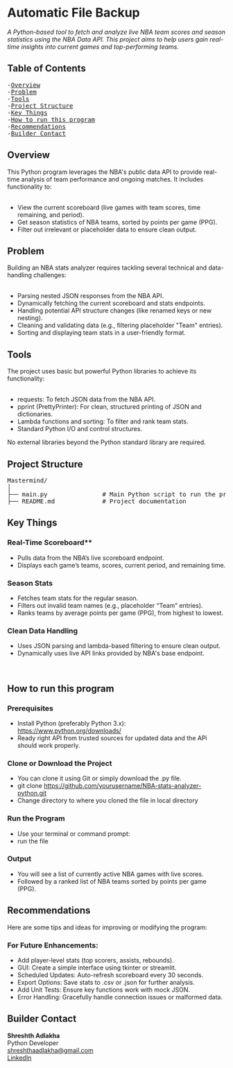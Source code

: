 # Automatic File Backup 
_A Python-based tool to fetch and analyze live NBA team scores and season statistics using the NBA Data API. This project aims to help users gain real-time insights into current games and top-performing teams._

## Table of Contents
<pre>
-<a href="#overview">Overview</a>
-<a href="#problem">Problem</a>
-<a href="#tools">Tools</a>
-<a href="#project-structure">Project Structure</a>
-<a href="#key-things">Key Things</a>
-<a href="#how-to-run-this-program">How to run this program</a>
-<a href="#recommendations">Recommendations</a>
-<a href="#builder-contact">Builder Contact</a>
</pre>

<h2><a class="anchor" id="overview"></a>Overview</h2>
This Python program leverages the NBA's public data API to provide real-time analysis of team performance and ongoing matches. It includes functionality to:<br><br>

- View the current scoreboard (live games with team scores, time remaining, and period).<br>
- Get season statistics of NBA teams, sorted by points per game (PPG).<br>
- Filter out irrelevant or placeholder data to ensure clean output.<br>

<h2><a class="anchor" id="problem"></a>Problem</h2>
Building an NBA stats analyzer requires tackling several technical and data-handling challenges:<br><br>

- Parsing nested JSON responses from the NBA API.<br>
- Dynamically fetching the current scoreboard and stats endpoints.<br>
- Handling potential API structure changes (like renamed keys or new nesting).<br>
- Cleaning and validating data (e.g., filtering placeholder "Team" entries).<br>
- Sorting and displaying team stats in a user-friendly format.<br>

<h2><a class="anchor" id="tools"></a>Tools</h2>
The project uses basic but powerful Python libraries to achieve its functionality:<br><br>

- requests: To fetch JSON data from the NBA API.<br>
- pprint (PrettyPrinter): For clean, structured printing of JSON and dictionaries.<br>
- Lambda functions and sorting: To filter and rank team stats.<br>
- Standard Python I/O and control structures.<br>

No external libraries beyond the Python standard library are required.<br>

<h2><a class="anchor" id="projec-structure"></a>Project Structure</h2>
<pre>Mastermind/
│
├── main.py               # Main Python script to run the program
├── README.md             # Project documentation
</pre>

<h2><a class="anchor" id="key-things"></a>Key Things</h2>

### Real-Time Scoreboard**<br>

- Pulls data from the NBA’s live scoreboard endpoint.<br>
- Displays each game’s teams, scores, current period, and remaining time.<br>

### Season Stats<br>
- Fetches team stats for the regular season.<br>
- Filters out invalid team names (e.g., placeholder “Team” entries).<br>
- Ranks teams by average points per game (PPG), from highest to lowest.<br>

### Clean Data Handling<br>
- Uses JSON parsing and lambda-based filtering to ensure clean output.<br>
- Dynamically uses live API links provided by NBA's base endpoint.<br>
<br>
<h2><a class="anchor" id="how-to-run-this-program"></a>How to run this program</h2>

### Prerequisites<br>
- Install Python (preferably Python 3.x): https://www.python.org/downloads/<br>
- Ready right API from trusted sources for updated data and the APi should work properly.

### Clone or Download the Project<br>
- You can clone it using Git or simply download the .py file.<br>
- git clone https://github.com/yourusername/NBA-stats-analyzer-python.git<br>
- Change directory to where you cloned the file in local directory<br>

### Run the Program<br>
- Use your terminal or command prompt:<br>
- run the file<br>

### Output<br>
- You will see a list of currently active NBA games with live scores.<br>
- Followed by a ranked list of NBA teams sorted by points per game (PPG).<br>

<h2><a class="anchor" id="recommendations"></a>Recommendations</h2>
Here are some tips and ideas for improving or modifying the program:<br>

### For Future Enhancements:<br>

- Add player-level stats (top scorers, assists, rebounds).<br>
- GUI: Create a simple interface using tkinter or streamlit.<br>
- Scheduled Updates: Auto-refresh scoreboard every 30 seconds.<br>
- Export Options: Save stats to .csv or .json for further analysis.<br>
- Add Unit Tests: Ensure key functions work with mock JSON.<br>
- Error Handling: Gracefully handle connection issues or malformed data.<br>

<h2><a class="anchor" id="builder-contact"></a>Builder Contact</h2>

**Shreshth Adlakha**<br>
Python Developer<br>
shreshthaadlakha@gmail.com <br>
[LinkedIn](https://www.linkedin.com/in/shreshthadlakha/)
